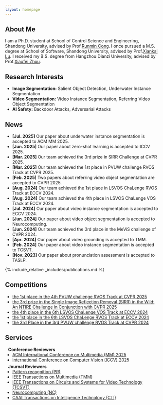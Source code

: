 ```yaml
---
layout: homepage
---
```


## About Me

I am a Ph.D. student at School of Control Science and Engineering, Shandong University, advised by Prof.[Runmin Cong](https://rmcong.github.io/). I once pursued a M.S. degree at School of Software, Shandong University, advised by Prof.[Xiankai Lu](https://faculty.sdu.edu.cn/luxiankai/zh_CN/index.htm). I received my B.S. degree from Hangzhou Dianzi University, advised by Prof.[Xiaofei Zhou](https://zxforchid.github.io/index.html).

## Research Interests

- **Image Segmentation:** Salient Object Detection, Underwater Instance Segmentation
- **Video Segmentation:** Video Instance Segmentation, Referring Video Object Segmentation
- **AI Safety:** Backdoor Attacks, Adversarial Attacks

## News
- **[Jul. 2025]** Our paper about underwater instance segmentation is accepted to ACM MM 2025.
- **[Jun. 2025]** Our paper about zero-shot learning is accepted to ICCV 2025.
- **[Mar. 2025]** Our team achieved the 3rd prize in SIRR Challenge at CVPR 2025.
- **[Mar. 2025]** Our team achieved the 1st place in PVUW challenge RVOS Track at CVPR 2025.
- **[Feb. 2025]** Two papers about referring video object segmentation are accepted to CVPR 2025.
- **[Aug. 2024]** Our team achieved the 1st place in LSVOS ChaLenge RVOS Track at ECCV 2024.
- **[Aug. 2024]** Our team achieved the 4th place in LSVOS ChaLenge VOS Track at ECCV 2024.
- **[Jul. 2024]** Our paper about video instance segmentation is accepted to ECCV 2024.
- **[Jun. 2024]** Our paper about video object segmentation is accepted to Neurocomputing.
- **[Jun. 2024]** Our team achieved the 3rd place in the MeViS challenge of CVPR 2024.
- **[Apr. 2024]** Our paper about video grounding is accepted to TMM.
- **[Feb. 2024]** Our paper about video instance segmentation is accepted to TCSVT.
- **[Nov. 2023]** Our paper about pronunciation assessment is accepted to TASLP.

{% include_relative _includes/publications.md %}

## Competitions
<ul style="margin:0 0 20px;">
  <li><a href="https://pvuw.github.io/"><autocolor>the 1st place in the 4th PVUW challenge RVOS Track at CVPR 2025</autocolor></a></li>
  <li><a href="https://cvlai.net/ntire/2025/"><autocolor>the 3rd prize in the Single Image Reflection Removal (SIRR) in the Wild: An NTIRE Challenge in Conjunction with CVPR 2025</autocolor></a></li>
  <li><a href="https://lsvos.github.io/"><autocolor>the 4th place in the 6th LSVOS ChaLenge VOS Track at ECCV 2024</autocolor></a></li>
  <li><a href="https://lsvos.github.io/"><autocolor>the 1st place in the 6th LSVOS ChaLenge RVOS Track at ECCV 2024</autocolor></a></li>
  <li><a href="https://www.vspwdataset.com/Workshop2024"><autocolor>the 3rd Place in the 3rd PVUW challenge RVOS Track at CVPR 2024</autocolor></a></li>
</ul>

## Services

<h4 style="margin:0 10px 0;">Conference Reviewers</h4>

<ul style="margin:0 0 5px;">
  <li><a href="https://acmmm2025.org/"><autocolor>ACM International Conference on Multimedia (MM) 2025</autocolor></a></li>
  <li><a href="https://iccv.thecvf.com/"><autocolor>International Conference on Computer Vision (ICCV) 2025</autocolor></a></li>
</ul>

<h4 style="margin:0 10px 0;">Journal Reviewers</h4>

<ul style="margin:0 0 20px;">
  <li><a href="https://www.sciencedirect.com/journal/pattern-recognition"><autocolor>Pattern recognition (PR)</autocolor></a></li>
  <li><a href="https://ieeexplore.ieee.org/xpl/RecentIssue.jsp?punumber=6046"><autocolor>IEEE Transactions on Multimedia (TMM)</autocolor></a></li>
  <li><a href="https://ieeexplore.ieee.org/xpl/RecentIssue.jsp?punumber=76"><autocolor>IEEE Transactions on Circuits and Systems for Video Technology (TCSVT)</autocolor></a></li>
  <li><a href="https://www.sciencedirect.com/journal/neurocomputing"><autocolor>Neurocomputing (NC)</autocolor></a></li>
  <li><a href="https://ietresearch.onlinelibrary.wiley.com/journal/24682322"><autocolor>CAAI Transactions on Intelligence Technology (CIT)</autocolor></a></li>
</ul>
